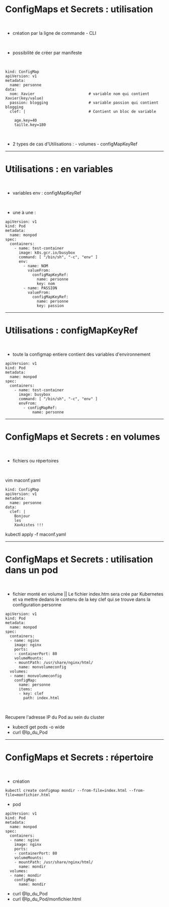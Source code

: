# ConfigMaps et Secrets : utilisation


<br>


* création par la ligne de commande - CLI

<br>


* possibilité de créer par manifeste


<br>


```
kind: ConfigMap 
apiVersion: v1 
metadata:
  name: personne
data:
  nom: Xavier                        # variable nom qui contient Xavier(key/value)
  passion: blogging                  # variable passion qui contient blogging   
  clef: |                            # Contient un bloc de variable
 
    age.key=40 
    taille.key=180
```

<br>

* 2 types de cas d'Utilisations :
		- volumes
		- configMapKeyRef


-----------------------------------------------------------------

# Utilisations : en variables


<br>


* variables env : configMapKeyRef

<br>


* une à une :

```
apiVersion: v1
kind: Pod
metadata:
  name: monpod
spec:
  containers:
    - name: test-container
      image: k8s.gcr.io/busybox
      command: [ "/bin/sh", "-c", "env" ]
      env:
        - name: NOM
          valueFrom:
            configMapKeyRef:
              name: personne
              key: nom
        - name: PASSION
          valueFrom:
            configMapKeyRef:
              name: personne
              key: passion
```

-------------------------------------------------------------------

# Utilisations : configMapKeyRef


<br>


* toute la configmap entiere contient des variables d'environnement

```
apiVersion: v1
kind: Pod
metadata:
  name: monpod
spec:
  containers:
    - name: test-container
      image: busybox
      command: [ "/bin/sh", "-c", "env" ]
      envFrom:
        - configMapRef:
            name: personne
```

-------------------------------------------------------------------

# ConfigMaps et Secrets : en volumes


<br>

* fichiers ou répertoires


<br>

vim maconf.yaml
```
kind: ConfigMap
apiVersion: v1
metadata:
  name: personne
data:
  clef: |
    Bonjour
    les
    Xavkistes !!!
```
kubectl apply -f maconf.yaml

-------------------------------------------------------------------------------------------------------

# ConfigMaps et Secrets : utilisation dans un pod


<br>


* fichier monté en volume || Le fichier index.htm sera crée par Kubernetes et va mettre dedans le contenu de la key clef qui se trouve
dans la configuration personne

```
apiVersion: v1
kind: Pod
metadata:
  name: monpod
spec:
  containers:
  - name: nginx
    image: nginx
    ports:
    - containerPort: 80
    volumeMounts:
    - mountPath: /usr/share/nginx/html/
      name: monvolumeconfig
  volumes:
  - name: monvolumeconfig
    configMap:
      name: personne
      items:
      - key: clef
        path: index.html
```

<br>

Recupere l'adresse IP du Pod au sein du cluster

* kubectl get pods -o wide  
* curl @Ip_du_Pod 
-------------------------------------------------------------------------------------------------------

# ConfigMaps et Secrets : répertoire


<br>


* création

```
kubectl create configmap mondir --from-file=index.html --from-file=monfichier.html
```

* pod

```
apiVersion: v1
kind: Pod
metadata:
  name: monpod
spec:
  containers:
  - name: nginx
    image: nginx
    ports:
    - containerPort: 80
    volumeMounts:
    - mountPath: /usr/share/nginx/html/
      name: mondir
  volumes:
  - name: mondir
    configMap:
      name: mondir
```

* curl @Ip_du_Pod 
* curl @Ip_du_Pod/monfichier.html